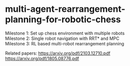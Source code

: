# multi-agent-rearrangement-planning-for-robotic-chess

Milestone 1: Set up chess environment with multiple robots  
Milestone 2: Single robot navigation with RRT* and MPC  
Milestone 3: RL based multi-robot rearrangement planning  

Related papers: https://arxiv.org/pdf/2103.12710.pdf   
                https://arxiv.org/pdf/1805.08776.pdf  
